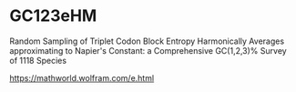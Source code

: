 # GC123eHM
Random Sampling of Triplet Codon Block Entropy Harmonically Averages approximating to Napier's Constant: a Comprehensive GC(1,2,3)% Survey of 1118 Species

https://mathworld.wolfram.com/e.html
